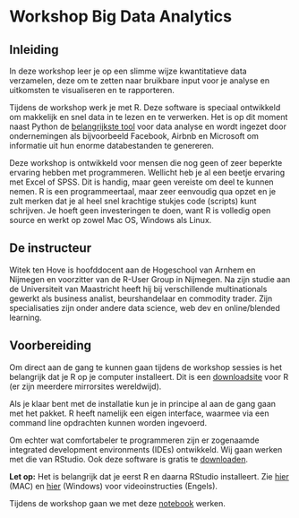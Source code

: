 # Workshop Big Data Analytics

## Inleiding
In deze workshop leer je op een slimme wijze kwantitatieve data verzamelen, deze om te zetten naar bruikbare input voor je analyse en uitkomsten te visualiseren en te rapporteren.

Tijdens de workshop werk je met R. Deze software is speciaal ontwikkeld om makkelijk en snel data in te lezen en te verwerken. Het is op dit moment naast Python de [belangrijkste tool](http://blog.revolutionanalytics.com/2017/06/python-and-r-top-2017-kdnuggets-rankings.html) voor data analyse en wordt ingezet door ondernemingen als bijvoorbeeld Facebook, Airbnb en Microsoft om informatie uit hun enorme databestanden te genereren.

Deze workshop is ontwikkeld voor mensen die nog geen of zeer beperkte ervaring hebben met programmeren. Wellicht heb je al een beetje ervaring met Excel of SPSS. Dit is handig, maar geen vereiste om deel te kunnen nemen. R is een programmeertaal, maar zeer eenvoudig qua opzet en je zult merken dat je al heel snel krachtige stukjes code (scripts) kunt schrijven. Je hoeft geen investeringen te doen, want R is volledig open source en werkt op zowel Mac OS, Windows als Linux.

## De instructeur
Witek ten Hove is hoofddocent aan de Hogeschool van Arnhem en Nijmegen en voorzitter van de R-User Group in Nijmegen. Na zijn studie aan de Universiteit van Maastricht heeft hij bij verschillende multinationals gewerkt als business analist, beurshandelaar en commodity trader. Zijn specialisaties zijn onder andere data science, web dev en online/blended learning. 

## Voorbereiding
Om direct aan de gang te kunnen gaan tijdens de workshop sessies is het belangrijk dat je R op je computer installeert. Dit is een [downloadsite](https://cloud.r-project.org/) voor R (er zijn meerdere mirrorsites wereldwijd).

Als je klaar bent met de installatie kun je in principe al aan de gang gaan met het pakket. R heeft namelijk een eigen interface, waarmee via een command line opdrachten kunnen worden ingevoerd.

Om echter wat comfortabeler te programmeren zijn er zogenaamde integrated development environments (IDEs) ontwikkeld. Wij gaan werken met die van RStudio. Ook deze software is gratis te [downloaden](https://www.rstudio.com/products/rstudio/download/#download).

**Let op:** Het is belangrijk dat je eerst R en daarna RStudio installeert. Zie [hier](https://youtu.be/d-u_7vdag-0) (MAC) en [hier](https://youtu.be/EY01x_TJOi4) (Windows) voor videoinstructies (Engels).

Tijdens de workshop gaan we met deze [notebook](https://hanbedrijfskunde.github.io/onderzoek/bda.nb.html) werken.
